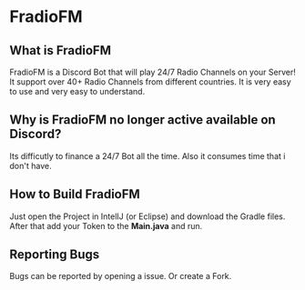 # FradioFM

## What is **FradioFM**
FradioFM is a Discord Bot that will play 24/7 Radio Channels on your Server! It support over 40+ Radio Channels from different countries. It is very easy to use and very easy to understand.

## Why is **FradioFM** no longer active available on Discord?
Its difficutly to finance a 24/7 Bot all the time.
Also it consumes time that i don't have.

## How to Build **FradioFM**
Just open the Project in IntelIJ (or Eclipse) and download the Gradle files.
After that add your Token to the **Main.java** and run.

## Reporting Bugs
Bugs can be reported by opening a issue. Or create a Fork.

